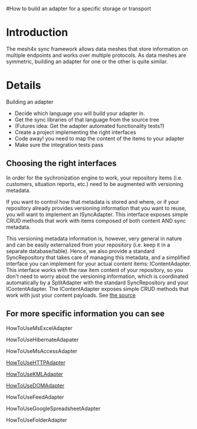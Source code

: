 #How to build an adapter for a specific storage or transport

# Introduction #

The mesh4x sync framework allows data meshes that store information on multiple endpoints and works over multiple protocols. As data meshes are symmetric, building an adapter for one or the other is quite similar.

# Details #

Building an adapter

  * Decide which language you will build your adapter in.
  * Get the sync libraries of that language from the source tree
  * (Futures idea: Get the adapter automated functionality tests?)
  * Create a project implementing the right interfaces
  * Code away! you need to map the content of the items to your adapter
  * Make sure the integration tests pass

## Choosing the right interfaces ##
In order for the sychronization engine to work, your repository items (i.e. customers, situation reports, etc.) need to be augmented with versioning metadata.

If you want to control how that metadata is stored and where, or if your repository already provides versioning information that you want to reuse, you will want to implement an ISyncAdapter. This interface exposes simple CRUD methods that work with items composed of both content AND sync metadata.

This versioning metadata information is, however, very general in nature and can be easily externalized from your repository (i.e. keep it in a separate database/table). Hence, we also provide a standard SyncRepository that takes care of managing this metadata, and a simplified interface you can implement for your actual content items: IContentAdapter. This interface works with the raw item content of your repository, so you don't need to worry about the versioning information, which is coordinated automatically by a SplitAdapter with the standard SyncRepository and your IContentAdapter. The IContentAdapter exposes simple CRUD methods that work with just your content payloads. See [the source](http://code.google.com/p/mesh4x/source/browse/Mesh4j/trunk/src/org/mesh4j/sync/adapters/split/IContentAdapter.java)

## For more specific information you can see ##
HowToUseMsExcelAdapter

HowToUseHibernateAdapater

HowToUseMsAccessAdapter

[HowToUseHTTPAdapter](http://code.google.com/p/mesh4x/wiki/HowToUseHTTPAdapter)

[HowToUseKMLAdapter](http://code.google.com/p/mesh4x/wiki/HowToUseKMLAdapter)

[HowToUseDOMAdapter](http://code.google.com/p/mesh4x/wiki/HowToUseDOMAdapter)

HowToUseFeedAdapter

HowToUseGoogleSpreadsheetAdapter

HowToUseFolderAdapter
